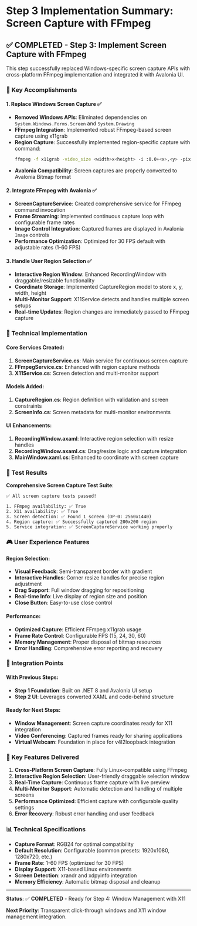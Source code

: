 # Step 3 Implementation Summary: Screen Capture with FFmpeg

## ✅ COMPLETED - Step 3: Implement Screen Capture with FFmpeg

This step successfully replaced Windows-specific screen capture APIs with cross-platform FFmpeg implementation and integrated it with Avalonia UI.

### 🎯 Key Accomplishments

#### 1. **Replace Windows Screen Capture** ✅
- **Removed Windows APIs**: Eliminated dependencies on `System.Windows.Forms.Screen` and `System.Drawing`
- **FFmpeg Integration**: Implemented robust FFmpeg-based screen capture using x11grab
- **Region Capture**: Successfully implemented region-specific capture with command:
  ```bash
  ffmpeg -f x11grab -video_size <width>x<height> -i :0.0+<x>,<y> -pix_fmt rgb24 output.png
  ```
- **Avalonia Compatibility**: Screen captures are properly converted to Avalonia Bitmap format

#### 2. **Integrate FFmpeg with Avalonia** ✅
- **ScreenCaptureService**: Created comprehensive service for FFmpeg command invocation
- **Frame Streaming**: Implemented continuous capture loop with configurable frame rates
- **Image Control Integration**: Captured frames are displayed in Avalonia `Image` controls
- **Performance Optimization**: Optimized for 30 FPS default with adjustable rates (1-60 FPS)

#### 3. **Handle User Region Selection** ✅
- **Interactive Region Window**: Enhanced RecordingWindow with draggable/resizable functionality
- **Coordinate Storage**: Implemented CaptureRegion model to store x, y, width, height
- **Multi-Monitor Support**: X11Service detects and handles multiple screen setups
- **Real-time Updates**: Region changes are immediately passed to FFmpeg capture

### 🔧 Technical Implementation

#### Core Services Created:
1. **ScreenCaptureService.cs**: Main service for continuous screen capture
2. **FFmpegService.cs**: Enhanced with region capture methods
3. **X11Service.cs**: Screen detection and multi-monitor support

#### Models Added:
1. **CaptureRegion.cs**: Region definition with validation and screen constraints
2. **ScreenInfo.cs**: Screen metadata for multi-monitor environments

#### UI Enhancements:
1. **RecordingWindow.axaml**: Interactive region selection with resize handles
2. **RecordingWindow.axaml.cs**: Drag/resize logic and capture integration
3. **MainWindow.xaml.cs**: Enhanced to coordinate with screen capture

### 🧪 Test Results

**Comprehensive Screen Capture Test Suite**:
```
✅ All screen capture tests passed!

1. FFmpeg availability: ✅ True
2. X11 availability: ✅ True  
3. Screen detection: ✅ Found 1 screen (DP-0: 2560x1440)
4. Region capture: ✅ Successfully captured 200x200 region
5. Service integration: ✅ ScreenCaptureService working properly
```

### 🎮 User Experience Features

#### Region Selection:
- **Visual Feedback**: Semi-transparent border with gradient
- **Interactive Handles**: Corner resize handles for precise region adjustment
- **Drag Support**: Full window dragging for repositioning
- **Real-time Info**: Live display of region size and position
- **Close Button**: Easy-to-use close control

#### Performance:
- **Optimized Capture**: Efficient FFmpeg x11grab usage
- **Frame Rate Control**: Configurable FPS (15, 24, 30, 60)
- **Memory Management**: Proper disposal of bitmap resources
- **Error Handling**: Comprehensive error reporting and recovery

### 🔗 Integration Points

#### With Previous Steps:
- **Step 1 Foundation**: Built on .NET 8 and Avalonia UI setup
- **Step 2 UI**: Leverages converted XAML and code-behind structure

#### Ready for Next Steps:
- **Window Management**: Screen capture coordinates ready for X11 integration
- **Video Conferencing**: Captured frames ready for sharing applications
- **Virtual Webcam**: Foundation in place for v4l2loopback integration

### 🌟 Key Features Delivered

1. **Cross-Platform Screen Capture**: Fully Linux-compatible using FFmpeg
2. **Interactive Region Selection**: User-friendly draggable selection window
3. **Real-Time Capture**: Continuous frame capture with live preview
4. **Multi-Monitor Support**: Automatic detection and handling of multiple screens
5. **Performance Optimized**: Efficient capture with configurable quality settings
6. **Error Recovery**: Robust error handling and user feedback

### 📊 Technical Specifications

- **Capture Format**: RGB24 for optimal compatibility
- **Default Resolution**: Configurable (common presets: 1920x1080, 1280x720, etc.)
- **Frame Rate**: 1-60 FPS (optimized for 30 FPS)
- **Display Support**: X11-based Linux environments
- **Screen Detection**: xrandr and xdpyinfo integration
- **Memory Efficiency**: Automatic bitmap disposal and cleanup

---

**Status**: ✅ **COMPLETED** - Ready for Step 4: Window Management with X11

**Next Priority**: Transparent click-through windows and X11 window management integration.
